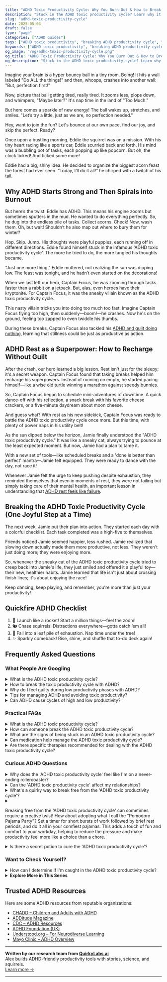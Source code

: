 ```yaml
---
title: "ADHD Toxic Productivity Cycle: Why You Burn Out & How to Break Free"
description: "Stuck in the ADHD toxic productivity cycle? Learn why it happens and how to reclaim your energy with playful strategies that honor your pace and joy."
slug: "adhd-toxic-productivity-cycle"
date: 2025-05-03
draft: false
type: "page"
categories: ["ADHD Guides"]
tags: ["ADHD toxic productivity", "breaking ADHD productivity cycle", "managing ADHD energy", "ADHD perfectionism", "ADHD self-acceptance", "playful ADHD productivity", "avoiding burnout with ADHD"]
keywords: ["ADHD toxic productivity", "breaking ADHD productivity cycle", "managing ADHD energy", "ADHD perfectionism", "ADHD self-acceptance", "playful ADHD productivity", "avoiding burnout with ADHD"]
og_image: "/og/adhd-toxic-productivity-cycle.png"
og_title: "ADHD Toxic Productivity Cycle: Why You Burn Out & How to Break Free"
og_description: "Stuck in the ADHD toxic productivity cycle? Learn why it happens and how to reclaim your energy with playful strategies that honor your pace and joy."
---
```


Imagine your brain is a hyper bouncy ball in a tiny room. Boing! It hits a wall labeled "Do ALL the things!" and then, whoops, crashes into another wall: "But, perfection first!"

Now, picture that ball getting tired, really tired. It zooms less, plops down, and whimpers, "Maybe later?" It's nap time in the land of "Too Much."

But here comes a sparkle of new energy! The ball wakes up, stretches, and smiles. "Let’s try a little, just as we are, no perfection needed."

Hey, want to join the fun? Let's bounce at our own pace, find our joy, and skip the perfect. Ready?

Once upon a bustling morning, Eddie the squirrel was on a mission. With his tiny heart racing like a sports car, Eddie scurried back and forth. His mind was a bubbling pot of tasks, each popping up like popcorn. But oh, the clock ticked! And ticked some more!

Eddie had a big, shiny idea. He decided to organize the biggest acorn feast the forest had ever seen. “Today, I’ll do it all!” he chirped with a twitch of his tail.

## Why ADHD Starts Strong and Then Spirals into Burnout

But here’s the twist: Eddie has ADHD. This means his engine zooms but sometimes sputters in the mud. He wanted to do everything perfectly. So, he dug into the endless pile of tasks. Collect acorns. Check! Now, wash them. Oh, but wait! Shouldn’t he also map out where to bury them for winter?

Hop. Skip. Jump. His thoughts were playful puppies, each running off in different directions. Eddie found himself stuck in the infamous 'ADHD toxic productivity cycle'. The more he tried to do, the more tangled his thoughts became.

"Just one more thing," Eddie muttered, not realizing the sun was dipping low. The feast was tonight, and he hadn’t even started on the decorations!

When we last left our hero, Captain Focus, he was zooming through tasks faster than a rabbit on a jetpack. But, alas, even heroes have their kryptonite. For Captain Focus, it was the sneaky villain known as the ADHD toxic productivity cycle.

This nasty villain tricks you into doing too much too fast. Imagine Captain Focus flying too high, then suddenly—boom!—he crashes. Now he's on the ground, feeling too zapped to even twiddle his thumbs.

During these breaks, Captain Focus also tackled his [ADHD and guilt doing nothing](/pages/adhd-and-guilt-doing-nothing/), learning that stillness could be just as productive as action.

## ADHD Rest as a Superpower: How to Recharge Without Guilt

After the crash, our hero learned a big lesson. Rest isn't just for the sleepy; it's a secret weapon. Captain Focus found that taking breaks helped him recharge his superpowers. Instead of running on empty, he started pacing himself—like a wise old turtle winning a marathon against speedy bunnies.

So, Captain Focus began to schedule mini-adventures of downtime. A quick dance-off with his reflection, a snack break with his favorite cheese crackers, or a five-minute daydream about moon cheese.

And guess what? With rest as his new sidekick, Captain Focus was ready to battle the ADHD toxic productivity cycle once more. But this time, with plenty of power naps in his utility belt!

As the sun dipped below the horizon, Jamie finally understood the "ADHD toxic productivity cycle." It was like a sneaky cat, always trying to pounce at the least expected moment. But now, Jamie had a plan to tame it.

With a new set of tools—like scheduled breaks and a 'done is better than perfect' mantra—Jamie felt equipped. They were ready to dance with the day, not race it!

Whenever Jamie felt the urge to keep pushing despite exhaustion, they reminded themselves that even in moments of rest, they were not failing but simply taking care of their mental health, an important lesson in understanding that [ADHD rest feels like failure](/pages/adhd-rest-feels-like-failure).

## Breaking the ADHD Toxic Productivity Cycle (One Joyful Step at a Time)

The next week, Jamie put their plan into action. They started each day with a colorful checklist. Each task completed was a high-five to themselves.

Friends noticed Jamie seemed happier, less rushed. Jamie realized that slowing down actually made them more productive, not less. They weren't just doing more; they were enjoying more.

So, whenever the sneaky cat of the ADHD toxic productivity cycle tried to creep back into Jamie's life, they just smiled and offered it a playful toy—their new, healthier habits. Jamie learned that life isn't just about crossing finish lines; it's about enjoying the race!

Keep dancing, keep playing, and remember, you're more than just your productivity!

## Quickfire ADHD Checklist

1. 🚀 Launch like a rocket! Start a million things—feel the zoom!
2. 🐿️ Chase squirrels! Distractions everywhere—gotta catch ‘em all!
3. 🍂 Fall into a leaf pile of exhaustion. Nap time under the tree!
4. ✨ Sparkly comeback! Rise, shine, and shuffle that to-do deck again!

## Frequently Asked Questions



### What People Are Googling

<details><summary>What is the ADHD toxic productivity cycle?</summary><p>Ah, the ADHD toxic productivity cycle is something many of us tangle with. It starts when you feel an intense pressure to be productive at all times, often fueled by the desire to prove oneself or make up for past struggles with procrastination. This pressure can lead to overworking and burnout, which ironically, results in a period of low productivity. During this low phase, feelings of guilt and inadequacy creep in, which might push you to start the cycle all over again in hopes of redeeming yourself. It’s like being on a productivity roller coaster that doesn’t really have a comfy stop point!</p></details>
<details><summary>How to break the toxic productivity cycle with ADHD?</summary><p>Breaking free from the grip of toxic productivity, especially when you have ADHD, starts with embracing self-compassion—acknowledging that it's okay not to be constantly productive. Begin by setting realistic, achievable goals for yourself that align with your energy levels and interests, which can help reduce the pressure and guilt often associated with productivity. Remember to schedule regular breaks and include time for rest; your brain will thank you for the chance to recharge. Lastly, consider creating a supportive environment around you by connecting with others who understand the unique challenges of ADHD, perhaps in online forums or local support groups, where shared experiences and tips can make a world of difference.</p></details>
<details><summary>Why do I feel guilty during low productivity phases with ADHD?</summary><p>Feeling guilty during low productivity phases when you have ADHD is incredibly common, and it's really understandable why you might feel this way. ADHD can make it challenging to keep up with a consistent level of productivity, which sometimes doesn't match the expectations set by ourselves or others. Remember, your value isn't tied to your productivity; ADHD is part of your unique brain wiring that includes ebbs and flows in energy and focus. Be kind to yourself during these times, and consider them necessary pauses allowing your mind to recharge and regroup. 🌼</p></details>
<details><summary>Tips for managing ADHD and avoiding toxic productivity?</summary><p>Absolutely, finding a healthy balance is key, especially with ADHD! One helpful tip is to break tasks into smaller, manageable chunks. This can prevent feeling overwhelmed and keep you moving forward without the pressure to be "always on." Also, be sure to integrate plenty of breaks—genuine downtime to rest and recharge your brain. Remember, productivity doesn't mean doing all the time; it's about doing what matters effectively and sustainably.</p></details>
<details><summary>Can ADHD cause cycles of high and low productivity?</summary><p>Absolutely, experiencing cycles of high and low productivity is quite common among individuals with ADHD. These fluctuations often stem from how ADHD affects energy levels, focus, and interest. During a high, you might feel supercharged, diving deep into tasks with great enthusiasm and effectiveness — this is sometimes called hyperfocus. Then, there might be times when motivation wanes and tasks feel much more challenging, leading to lower productivity. It's all part of the unique ebb and flow of energy that comes with ADHD.</p></details>



### Practical FAQs

<details><summary>What is the ADHD toxic productivity cycle?</summary><p>Ah, the ADHD toxic productivity cycle is a bit like being stuck on a merry-go-round that sometimes spins a bit too fast. It often starts when someone with ADHD feels they aren’t achieving enough, leading them to overcompensate by taking on too many tasks at once. This burst of activity can be unsustainable, leading to burnout, followed by a period of low productivity filled with self-criticism. It’s important to recognize this pattern so you can gently step off the ride, allowing yourself to find a more balanced and kind pace.</p></details>
<details><summary>How can someone break the ADHD toxic productivity cycle?</summary><p>Breaking the ADHD toxic productivity cycle can feel like untangling a tricky knot, but it’s totally doable with some gentle steps. First, try to reframe your thinking: value your efforts over the outcomes, and remember that rest and breaks are essential, not wasted time. Setting smaller, achievable goals can also help reduce the feeling of being overwhelmed and build up your confidence. Lastly, don’t hesitate to reach out for support, whether it’s talking to a friend, joining an ADHD community, or working with a coach. Each small step you take is a comfy stride towards a healthier, more balanced approach to productivity.</p></details>
<details><summary>What are the signs of being stuck in an ADHD toxic productivity cycle?</summary><p>Recognizing when you're caught in an ADHD toxic productivity cycle can be really key to managing your well-being. You might notice that you're pushing yourself excessively, feeling guilty whenever you’re resting or engaging in activities just for fun. There's often a persistent worry that you're not doing 'enough' or a fear of slowing down, which can make you overlook your body's signals for rest. If these feelings sound familiar, it might be a good time to take a gentle pause and reassess how you can balance productivity with healthy breaks and self-care.</p></details>
<details><summary>Can medication help manage the ADHD toxic productivity cycle?</summary><p>Absolutely, medication can be a useful tool in managing the toxic productivity cycle often experienced with ADHD. By improving focus and decreasing impulsivity, medication can help you gain more control over your task initiation and follow-through, which is often disrupted by this cycle. It's like having a gentle guide to help keep your productivity on a more even and sustainable path, rather than riding those exhausting highs and lows. Always remember to work closely with your healthcare provider to find the best medication and dosage for your unique needs!</p></details>
<details><summary>Are there specific therapies recommended for dealing with the ADHD toxic productivity cycle?</summary><p>Absolutely, there are several therapeutic approaches that can be really beneficial in managing the ADHD toxic productivity cycle. Cognitive Behavioral Therapy (CBT) is particularly recommended because it helps modify thought patterns, thereby improving emotional regulation and reducing the pressures of overachievement. Additionally, ADHD coaching can be a cozy complement, focusing on tailoring strategies that align with your personal productivity goals while ensuring you maintain a healthy balance. Remember, finding the right therapy is like picking the perfect comfort blanket; it might take a little time to find the best one, but it’s so worth it for the warmth and support it provides.</p></details>



### Curious ADHD Questions

<details><summary>Why does the 'ADHD toxic productivity cycle' feel like I'm on a never-ending rollercoaster?</summary><p>Ah, that feeling is incredibly common, and you're definitely not alone in this. The 'ADHD toxic productivity cycle' often feels like a never-ending rollercoaster because it combines intense bursts of productivity (when hyperfocus kicks in) with periods of low activity or burnout when your energy dips. This cycle can be especially taxing because it's hard to predict when you'll be up and when you’ll be down, making it challenging to plan and feel stable. Remember, it's okay to have these fluctuations, and recognizing this pattern is a great first step in managing it more gently and effectively.</p></details>
<details><summary>Can the 'ADHD toxic productivity cycle' affect my relationships?</summary><p>Absolutely, the 'ADHD toxic productivity cycle' can indeed have an impact on your relationships. This cycle often involves alternating periods of high productivity ("hyperfocus") and lower productivity, which might make it challenging for others to understand and keep up with your pacing. It's important to communicate openly with your loved ones about how ADHD affects you, including these productivity swings. By sharing your experiences, you can help them understand your needs and struggles, fostering a supportive environment that strengthens your relationships.</p></details>
<details><summary>What's a quirky way to break free from the 'ADHD toxic productivity cycle'?</summary><p>Oh, what a great question! A quirky and fun way to break free from the "ADHD toxic productivity cycle" is to introduce what I like to call "joyful detours." Set a playful timer to go off at random times during your workday and, when it rings, give yourself full permission to engage in a brief, joyous activity—maybe a dance break, a quick walk outside, or doodling on a scratch pad. This not only shakes up your routine in a delightful way but also helps reset your brain, making it easier to return to your tasks refreshed and with a smile. It’s like giving your day little sparks of happiness to look forward to!</p></details>
<details><summary><p>Breaking free from the 'ADHD toxic productivity cycle' can sometimes require a creative twist! How about adopting what I call the "Pomodoro Pajama Party"? Set a timer for short bursts of work followed by brief rest periods, and do it all in your comfiest pajamas. This adds a touch of fun and comfort to your workday, helping to reduce the pressure and make productivity feel more like a choice than a chore.</p></summary><p>I love your idea of the "Pomodoro Pajama Party"! It sounds like a fantastic and cozy way to bring a bit of lighthearted fun into managing tasks. By breaking work into manageable chunks and dressing comfortably, you're creating a nurturing environment that respects your need for breaks and comfort. This approach not only makes productivity more enjoyable but also helps in reducing the overwhelming pressure often associated with getting things done. Keep embracing such creative strategies; they can truly make a difference in how you feel about your workday!</p></details>
<details><summary>Is there a secret potion to cure the 'ADHD toxic productivity cycle'?</summary><p>Oh, wouldn't a secret potion be wonderful? While there isn’t a magical cure for the 'ADHD toxic productivity cycle,' there are definitely strategies we can embrace to manage it better. Creating a balanced routine that includes regular breaks, setting realistic goals, and perhaps most importantly, practicing self-compassion can really help ease the pressure. Remember, productivity is not the measure of your worth, and it's perfectly okay to have ups and downs.</p></details>



### Want to Check Yourself?

<details><summary>How can I determine if I'm caught in the ADHD toxic productivity cycle?</summary><p>Ah, recognizing the toxic productivity cycle with ADHD can be a bit like spotting a sneaky cat in a dim room! You might be in this cycle if you find yourself constantly pushing for more and more results, feeling never quite satisfied with what you accomplish. Another sign is if your self-worth is tightly knitted with your productivity—feeling only as good as your last achievement. Take a gentle moment to reflect on how you feel about your to-do list: is it a source of stress more than accomplishment? Listening to these feelings can be your first cozy step towards understanding and adjusting your approach.</p></details>

<script type="application/ld+json">
{
  "@context": "https://schema.org",
  "@type": "FAQPage",
  "mainEntity": [
    {
      "@type": "Question",
      "name": "What is the ADHD toxic productivity cycle?",
      "acceptedAnswer": {
        "@type": "Answer",
        "text": "Ah, the ADHD toxic productivity cycle is something many of us tangle with. It starts when you feel an intense pressure to be productive at all times, often fueled by the desire to prove oneself or make up for past struggles with procrastination. This pressure can lead to overworking and burnout, which ironically, results in a period of low productivity. During this low phase, feelings of guilt and inadequacy creep in, which might push you to start the cycle all over again in hopes of redeeming yourself. It\u2019s like being on a productivity roller coaster that doesn\u2019t really have a comfy stop point!"
      }
    },
    {
      "@type": "Question",
      "name": "How to break the toxic productivity cycle with ADHD?",
      "acceptedAnswer": {
        "@type": "Answer",
        "text": "Breaking free from the grip of toxic productivity, especially when you have ADHD, starts with embracing self-compassion\u2014acknowledging that it's okay not to be constantly productive. Begin by setting realistic, achievable goals for yourself that align with your energy levels and interests, which can help reduce the pressure and guilt often associated with productivity. Remember to schedule regular breaks and include time for rest; your brain will thank you for the chance to recharge. Lastly, consider creating a supportive environment around you by connecting with others who understand the unique challenges of ADHD, perhaps in online forums or local support groups, where shared experiences and tips can make a world of difference."
      }
    },
    {
      "@type": "Question",
      "name": "Why do I feel guilty during low productivity phases with ADHD?",
      "acceptedAnswer": {
        "@type": "Answer",
        "text": "Feeling guilty during low productivity phases when you have ADHD is incredibly common, and it's really understandable why you might feel this way. ADHD can make it challenging to keep up with a consistent level of productivity, which sometimes doesn't match the expectations set by ourselves or others. Remember, your value isn't tied to your productivity; ADHD is part of your unique brain wiring that includes ebbs and flows in energy and focus. Be kind to yourself during these times, and consider them necessary pauses allowing your mind to recharge and regroup. \ud83c\udf3c"
      }
    },
    {
      "@type": "Question",
      "name": "Tips for managing ADHD and avoiding toxic productivity?",
      "acceptedAnswer": {
        "@type": "Answer",
        "text": "Absolutely, finding a healthy balance is key, especially with ADHD! One helpful tip is to break tasks into smaller, manageable chunks. This can prevent feeling overwhelmed and keep you moving forward without the pressure to be \"always on.\" Also, be sure to integrate plenty of breaks\u2014genuine downtime to rest and recharge your brain. Remember, productivity doesn't mean doing all the time; it's about doing what matters effectively and sustainably."
      }
    },
    {
      "@type": "Question",
      "name": "Can ADHD cause cycles of high and low productivity?",
      "acceptedAnswer": {
        "@type": "Answer",
        "text": "Absolutely, experiencing cycles of high and low productivity is quite common among individuals with ADHD. These fluctuations often stem from how ADHD affects energy levels, focus, and interest. During a high, you might feel supercharged, diving deep into tasks with great enthusiasm and effectiveness \u2014 this is sometimes called hyperfocus. Then, there might be times when motivation wanes and tasks feel much more challenging, leading to lower productivity. It's all part of the unique ebb and flow of energy that comes with ADHD."
      }
    }
  ]
}
</script>
<script type="application/ld+json">
{
  "@context": "https://schema.org",
  "@type": "Article",
  "author": {
    "@type": "Person",
    "name": "QuirkyLabs",
    "url": "https://quirkylabs.ai/about"
  },
  "headline": "\"Escape the ADHD Toxic Productivity Cycle \u2013 Find Joy!\"",
  "mainEntityOfPage": "https://blog.quirkylabs.ai/pages/adhd-toxic-productivity-cycle/",
  "datePublished": "2025-05-03"
}
</script>
<script type="application/ld+json">
{
  "@context": "https://schema.org",
  "@type": "BreadcrumbList",
  "itemListElement": [
    {
      "@type": "ListItem",
      "position": 1,
      "name": "Home",
      "item": "https://quirkylabs.ai/"
    },
    {
      "@type": "ListItem",
      "position": 2,
      "name": "Blog",
      "item": "https://blog.quirkylabs.ai/"
    },
    {
      "@type": "ListItem",
      "position": 3,
      "name": "\"Escape the ADHD Toxic Productivity Cycle \u2013 Find Joy!\"",
      "item": "https://blog.quirkylabs.ai/pages/adhd-toxic-productivity-cycle/"
    }
  ]
}
</script>

<details>
<summary><strong>Explore More in This Series</strong></summary>

- [Adhd Breaks Trigger Panic](/pages/adhd-breaks-trigger-panic/)
- [Adhd Struggles With Balance](/pages/adhd-struggles-with-balance/)
- [Adhd Hustle Burnout](/pages/adhd-hustle-burnout/)
- [Adhd Cant Relax](/pages/adhd-cant-relax/)
- [Adhd Cant Enjoy Leisure](/pages/adhd-cant-enjoy-leisure/)
- [Adhd Cant Slow Down](/pages/adhd-cant-slow-down/)
- [Adhd Rest Feels Like Failure](/pages/adhd-rest-feels-like-failure/)
- [Adhd Cant Sit Still](/pages/adhd-cant-sit-still/)
</details>



## Trusted ADHD Resources

Here are some ADHD resources from reputable organizations:

- [CHADD – Children and Adults with ADHD](https://chadd.org)
- [ADDitude Magazine](https://www.additudemag.com)
- [CDC – ADHD Resources](https://www.cdc.gov/ncbddd/adhd)
- [ADHD Foundation (UK)](https://www.adhdfoundation.org.uk)
- [Understood.org – For Neurodiverse Learning](https://www.understood.org)
- [Mayo Clinic – ADHD Overview](https://www.mayoclinic.org/diseases-conditions/adhd)


---

**Written by our research team from [QuirkyLabs.ai](https://quirkylabs.ai)**  
Alex builds ADHD-friendly productivity tools with stories, science, and squirrels.  
[Learn more →](https://quirkylabs.ai)

---